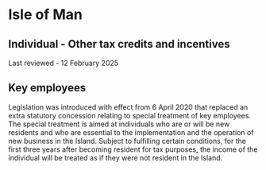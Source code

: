 # Isle of Man
## Individual - Other tax credits and incentives
Last reviewed - 12 February 2025
## Key employees
Legislation was introduced with effect from 6 April 2020 that replaced an extra statutory concession relating to special treatment of key employees.
The special treatment is aimed at individuals who are or will be new residents and who are essential to the implementation and the operation of new business in the Island.
Subject to fulfilling certain conditions, for the first three years after becoming resident for tax purposes, the income of the individual will be treated as if they were not resident in the Island.
